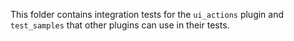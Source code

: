 This folder contains integration tests for the `ui_actions` plugin and
`test_samples` that other plugins can use in their tests.
